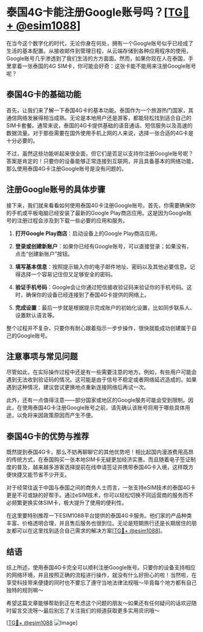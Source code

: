 # 泰国4G卡能注册Google账号吗？[[TG💪+ @esim1088](https://t.me/s/esim1088)]

在当今这个数字化的时代，无论你身在何处，拥有一个Google账号似乎已经成了生活的基本配置。从接收邮件到管理日程，从云端存储到各种应用程序的使用，Google账号几乎渗透到了我们生活的方方面面。然而，如果你现在人在泰国，手里拿着一张泰国的4G SIM卡，你可能会好奇：这张卡能不能用来注册Google账号呢？

## 泰国4G卡的基础功能

首先，让我们来了解一下泰国4G卡的基本功能。泰国作为一个旅游热门国家，其通信网络发展得相当成熟。无论是本地用户还是游客，都能轻松找到适合自己的SIM卡套餐。通常来说，泰国的4G卡提供基础的语音通话、短信服务以及高速的数据流量。对于那些需要在国外使用手机上网的人来说，选择一张合适的4G卡是十分必要的。

不过，虽然这些功能听起来很全面，但它们是否足以支持你注册Google账号呢？答案是肯定的！只要你的设备能够正常连接到互联网，并且具备基本的网络功能，那么使用泰国4G卡注册Google账号是没有问题的。

## 注册Google账号的具体步骤

接下来，我们就来看看如何使用泰国4G卡注册Google账号。首先，你需要确保你的手机或平板电脑已经安装了最新的Google Play商店应用。这是因为Google账号的注册过程会涉及到下载一些必要的应用和服务。

1. **打开Google Play商店**：启动设备上的Google Play商店应用。
   
2. **登录或创建新账户**：如果你已经有Google账号，可以直接登录；如果没有，点击“创建新账户”按钮。

3. **填写基本信息**：按照提示输入你的电子邮件地址、密码以及其他必要信息。记得选择一个容易记住但又足够安全的密码。

4. **验证手机号码**：Google会让你通过短信接收验证码来验证你的手机号码。这时，确保你的设备已经连接到了泰国4G卡提供的网络上。

5. **完成设置**：最后一步就是根据提示完成账户的初始化设置，比如同步联系人、设置默认语言等。

整个过程并不复杂，只要你有耐心跟着指示一步步操作，很快就能成功创建属于自己的Google账号。

## 注意事项与常见问题

尽管如此，在实际操作过程中还是有一些需要注意的地方。例如，有些用户可能会遇到无法收到验证码的情况。这可能是由于信号不稳定或者网络延迟造成的。如果遇到这种情况，建议尝试更换地点重新连接网络后再试一次。

此外，还有一点值得注意——部分国家或地区的Google服务可能会受到限制。因此，在使用泰国4G卡注册Google账号之前，请先确认该账号将用于哪些具体用途，以免将来因政策原因而产生不便。

## 泰国4G卡的优势与推荐

既然提到泰国4G卡，那么不妨再聊聊它的其他优势吧！相比起国内漫游费用高昂的传统方式，在泰国购买一张本地SIM卡无疑更加经济实惠。而且随着电子签证制度的普及，越来越多游客选择提前在线申请签证并携带泰国4G卡入境，这样既方便快捷又能节省不少开支。

对于经常往返于中国与泰国之间的商务人士而言，一张支持eSIM技术的泰国4G卡更是不可或缺的好帮手。通过eSIM技术，你可以轻松切换不同运营商的服务而不必频繁更换实体SIM卡，极大提升了使用的便利性。

在这里要特别推荐一下ESIM1088平台提供的泰国4G卡服务。他们家的产品种类丰富、价格透明合理，并且售后服务也很到位。无论是短期旅行还是长期居住的朋友都可以在这里找到适合自己需求的解决方案[[TG💪+ @esim1088](https://t.me/s/esim1088)]。

## 结语

综上所述，使用泰国4G卡完全可以顺利注册Google账号。只要你的设备支持相应的网络环境，并且按照正确的流程进行操作，就没有什么好担心的啦！当然啦，在享受科技带来便捷的同时也不要忘了遵守当地法律法规哦～毕竟每个地方都有自己独特的规则嘛～

希望这篇文章能够帮助到正在考虑这个问题的朋友～如果还有任何疑问的话欢迎随时留言交流呀～最后别忘了关注我们的频道获取更多实用资讯哦～

[[TG💪+ @esim1088](https://t.me/s/esim1088) ![Image](https://i.postimg.cc/4NQfJmqS/Snipaste-2025-05-13-00-14-12.png)]